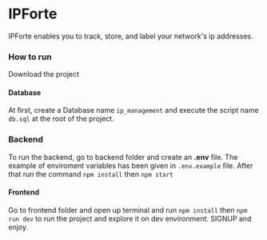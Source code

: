 # IPForte

IPForte enables you to track, store, and label your network's ip addresses.

### How to run

Download the project

#### Database

At first, create a Database name `ip_management` and execute the script name `db.sql` at the root of the project.

### Backend

To run the backend, go to backend folder and create an **.env** file. The example of enviroment variables has been given in `.env.example` file. After that run the command `npm install` then `npm start`

#### Frontend

Go to frontend folder and open up terminal and run `npm install` then `npm run dev` to run the project and explore it on dev environment. SIGNUP and enjoy.
